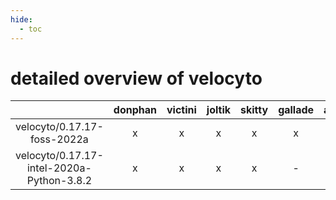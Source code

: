 ```yaml
---
hide:
  - toc
---
```


detailed overview of velocyto
=============================

| |donphan|victini|joltik|skitty|gallade|accelgor|swalot|doduo|
| :---: | :---: | :---: | :---: | :---: | :---: | :---: | :---: | :---: |
|velocyto/0.17.17-foss-2022a|x|x|x|x|x|x|x|x|
|velocyto/0.17.17-intel-2020a-Python-3.8.2|x|x|x|x|-|-|x|x|
